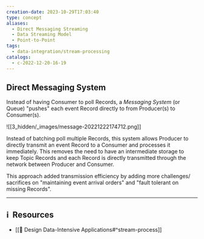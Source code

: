 ```yaml
---
creation-date: 2023-10-29T17:03:40
type: concept
aliases:
  - Direct Messaging Streaming
  - Data Streaming Model
  - Point-to-Point
tags:
  - data-integration/stream-processing
catalogs:
  - c-2022-12-20-16-19
---
```

## Direct Messaging System

Instead of having Consumer to poll Records, a *Messaging System* (or Queue) "pushes" each event Record directly to from Producer(s) to Consumer(s). 

![[3_hidden/_images/message-20221222174712.png]]

Instead of batching poll multiple Records, this system allows Producer to directly transmit an event Record to a Consumer and processes it immediately. 
This removes the need to have an intermediate storage to keep Topic Records and each Record is directly transmitted through the network between Producer and Consumer. 

This approach added transmission efficiency by adding more challenges/ sacrifices on "maintaining event arrival orders" and "fault tolerant on missing Records".


---
## ℹ️  Resources
-  [[📕 Design Data-Intensive Applications#^stream-process]]